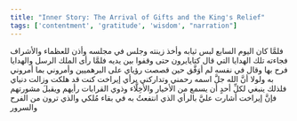 ```yaml
---
title: "Inner Story: The Arrival of Gifts and the King's Relief"
tags: ['contentment', 'gratitude', 'wisdom', "narration"]
---
```


 فلمَّا كان اليوم السابع لبس ثيابه وأخذ زينته وجلس في مجلسه وأذن للعظماء والأشراف فجاءته تلك الهدايا التي قال كتايايرون حتى وقفوا بين يديه
فلمَّا رأى الملك الرسل والهدايا فرح بها وقال في نفسه لم أوَفَّق حين قصصت رؤياي على البرهميين وأمروني بما أمروني به ولولا أنَّ الله  جلَّ اسمه  رحمني وتداركني برأي إيراخت كنت قد هلكت وزالت دنياي فلذلك ينبغي لكلِّ أحدٍ أن يسمع من الأخيار والأخِلَّاء وذوي القرابات رأيهم ويقبلَ مشورتهم فإنَّ إيراخت أشارت عليَّ بالرأي الذي انتفعتُ به في بقاء مُلكي والذي ترون من الفرح والسرور
